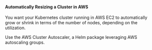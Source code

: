 
#### Automatically Resizing a Cluster in AWS

You want your Kubernetes cluster running in AWS EC2 to automatically grow or 
shrink in terms of the number of nodes, depending on the utilization.


Use the AWS Cluster Autoscaler, a Helm package leveraging AWS autoscaling groups. 
